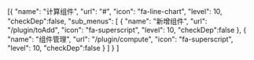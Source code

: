 [{
    "name": "计算组件", 
    "url": "#",
    "icon": "fa-line-chart",
    "level": 10,
    "checkDep":false,
    "sub_menus": [
       {
         "name": "新增组件", 
          "url": "/plugin/toAdd",
          "icon": "fa-superscript",
          "level":  10,
          "checkDep":false
          },
       {
         "name": "组件管理", 
          "url": "/plugin/compute",
          "icon": "fa-superscript",
          "level":  10,
          "checkDep":false
          }
       ]
}
]


